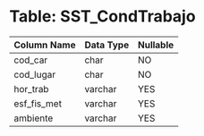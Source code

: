 # Table: SST_CondTrabajo

| Column Name | Data Type | Nullable |
|-------------|-----------|----------|
| cod_car | char | NO |
| cod_lugar | char | NO |
| hor_trab | varchar | YES |
| esf_fis_met | varchar | YES |
| ambiente | varchar | YES |
